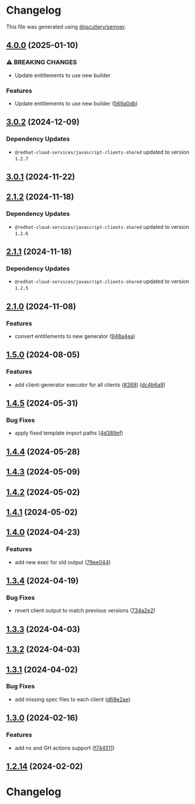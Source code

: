 # Changelog

This file was generated using [@jscutlery/semver](https://github.com/jscutlery/semver).

## [4.0.0](https://github.com/RedHatInsights/javascript-clients/compare/@redhat-cloud-services/entitlements-client-3.0.2...@redhat-cloud-services/entitlements-client-4.0.0) (2025-01-10)


### ⚠ BREAKING CHANGES

* Update entitlements to use new builder

### Features

* Update entitlements to use new builder ([569a0db](https://github.com/RedHatInsights/javascript-clients/commit/569a0db2937dc7a4824b157aeeab6df9ca85a8c0))

## [3.0.2](https://github.com/RedHatInsights/javascript-clients/compare/@redhat-cloud-services/entitlements-client-3.0.1...@redhat-cloud-services/entitlements-client-3.0.2) (2024-12-09)

### Dependency Updates

* `@redhat-cloud-services/javascript-clients-shared` updated to version `1.2.7`
## [3.0.1](https://github.com/RedHatInsights/javascript-clients/compare/@redhat-cloud-services/entitlements-client-3.0.0...@redhat-cloud-services/entitlements-client-3.0.1) (2024-11-22)

## [2.1.2](https://github.com/RedHatInsights/javascript-clients/compare/@redhat-cloud-services/entitlements-client-2.1.1...@redhat-cloud-services/entitlements-client-2.1.2) (2024-11-18)

### Dependency Updates

* `@redhat-cloud-services/javascript-clients-shared` updated to version `1.2.6`
## [2.1.1](https://github.com/RedHatInsights/javascript-clients/compare/@redhat-cloud-services/entitlements-client-2.1.0...@redhat-cloud-services/entitlements-client-2.1.1) (2024-11-18)

### Dependency Updates

* `@redhat-cloud-services/javascript-clients-shared` updated to version `1.2.5`
## [2.1.0](https://github.com/RedHatInsights/javascript-clients/compare/@redhat-cloud-services/entitlements-client-2.0.0...@redhat-cloud-services/entitlements-client-2.1.0) (2024-11-08)


### Features

* convert entitlements to new generator ([948a4ea](https://github.com/RedHatInsights/javascript-clients/commit/948a4eafa26aff8abb83aea08f8935b0a7590b95))

## [1.5.0](https://github.com/RedHatInsights/javascript-clients/compare/@redhat-cloud-services/entitlements-client-1.4.5...@redhat-cloud-services/entitlements-client-1.5.0) (2024-08-05)


### Features

* add client-generator executor for all clients ([#269](https://github.com/RedHatInsights/javascript-clients/issues/269)) ([dc4b6a9](https://github.com/RedHatInsights/javascript-clients/commit/dc4b6a91dd47e5407812157f0b8efde22eb22ef1))

## [1.4.5](https://github.com/RedHatInsights/javascript-clients/compare/@redhat-cloud-services/entitlements-client-1.4.4...@redhat-cloud-services/entitlements-client-1.4.5) (2024-05-31)


### Bug Fixes

* apply fixed template import paths ([4d389ef](https://github.com/RedHatInsights/javascript-clients/commit/4d389ef15abf07a4ac24e6ff6656e39cb9789889))

## [1.4.4](https://github.com/RedHatInsights/javascript-clients/compare/@redhat-cloud-services/entitlements-client-1.4.3...@redhat-cloud-services/entitlements-client-1.4.4) (2024-05-28)

## [1.4.3](https://github.com/RedHatInsights/javascript-clients/compare/@redhat-cloud-services/entitlements-client-1.4.2...@redhat-cloud-services/entitlements-client-1.4.3) (2024-05-09)

## [1.4.2](https://github.com/RedHatInsights/javascript-clients/compare/@redhat-cloud-services/entitlements-client-1.4.1...@redhat-cloud-services/entitlements-client-1.4.2) (2024-05-02)

## [1.4.1](https://github.com/RedHatInsights/javascript-clients/compare/@redhat-cloud-services/entitlements-client-1.4.0...@redhat-cloud-services/entitlements-client-1.4.1) (2024-05-02)

## [1.4.0](https://github.com/RedHatInsights/javascript-clients/compare/@redhat-cloud-services/entitlements-client-1.3.4...@redhat-cloud-services/entitlements-client-1.4.0) (2024-04-23)


### Features

* add new exec for old output ([79ee044](https://github.com/RedHatInsights/javascript-clients/commit/79ee044c77d216c71a5040405017a0a1d422cf90))

## [1.3.4](https://github.com/RedHatInsights/javascript-clients/compare/@redhat-cloud-services/entitlements-client-1.3.3...@redhat-cloud-services/entitlements-client-1.3.4) (2024-04-19)


### Bug Fixes

* revert client output to match previous versions ([734a2e2](https://github.com/RedHatInsights/javascript-clients/commit/734a2e22d1464892ca1fb3114b366435c90d1110))

## [1.3.3](https://github.com/RedHatInsights/javascript-clients/compare/@redhat-cloud-services/entitlements-client-1.3.2...@redhat-cloud-services/entitlements-client-1.3.3) (2024-04-03)

## [1.3.2](https://github.com/Hyperkid123/javascript-clients/compare/@redhat-cloud-services/entitlements-client-1.3.1...@redhat-cloud-services/entitlements-client-1.3.2) (2024-04-03)

## [1.3.1](https://github.com/RedHatInsights/javascript-clients/compare/@redhat-cloud-services/entitlements-client-1.3.0...@redhat-cloud-services/entitlements-client-1.3.1) (2024-04-02)


### Bug Fixes

* add missing spec files to each client ([d68e2ae](https://github.com/RedHatInsights/javascript-clients/commit/d68e2ae5d7d21f03cb60181c19ea12f18e9989b6))

## [1.3.0](https://github.com/RedHatInsights/javascript-clients/compare/@redhat-cloud-services/entitlements-client-1.2.13...@redhat-cloud-services/entitlements-client-1.3.0) (2024-02-16)


### Features

* add nx and GH actions support ([f744511](https://github.com/RedHatInsights/javascript-clients/commit/f744511308bf530dd53724792939e133c8d7cf22))

## [1.2.14](https://github.com/RedHatInsights/javascript-clients/compare/@redhat-cloud-services/entitlements-client-1.2.13...@redhat-cloud-services/entitlements-client-1.2.14) (2024-02-02)

# Changelog